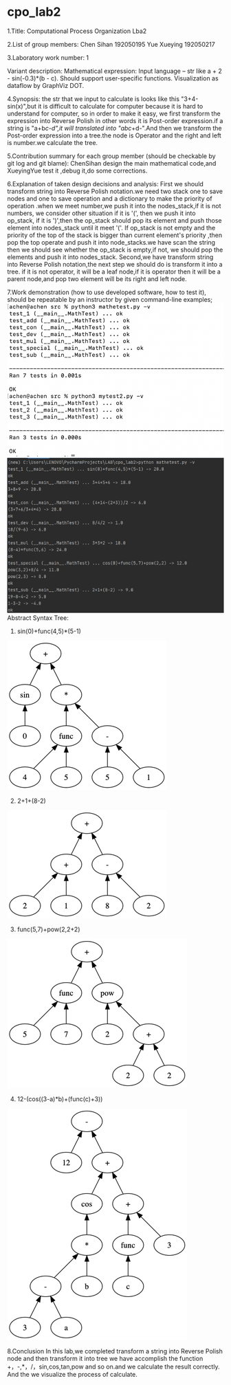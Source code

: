 # cpo_lab2

1.Title: Computational Process Organization Lba2

2.List of group members: Chen Sihan 192050195 Yue Xueying 192050217

3.Laboratory work number: 1

Variant description: Mathematical expression:
Input language – str like a + 2 - sin(-0.3)*(b - c).
Should support user-specific functions.
Visualization as dataflow by GraphViz DOT.

4.Synopsis:
the str that we input to calculate is looks like  this "3+4-sin(x)",but it is difficult to calculate for computer
because it is hard to understand for computer, so in order to make it easy, we first transform the expression into 
Reverse Polish in other words it is Post-order expression.if a string is "a+b*c-d",it will translated into 
"abc*+d-".And then we transform the Post-order expression into a tree.the node is Operator and the right and 
left is number.we calculate the tree.

5.Contribution summary for each group member (should be checkable by git log and git blame): ChenSihan design the main mathematical code,and XueyingYue
test it ,debug it,do some corrections.

6.Explanation of taken design decisions and analysis: 
First we should transform string into Reverse Polish notation.we need two stack one to save nodes and one to save 
operation and a dictionary to make the priority of operation .when we meet number,we push it into the nodes_stack,if it is not numbers, we consider other situation
if it is '(', then we push it into op_stack, if it is ')',then the op_stack should pop its element and push 
those element into nodes_stack until it meet '('. If op_stack is not empty and the priority of the top of the stack
is bigger than current element's priority ,then pop the top operate and push it into node_stacks.we have scan the string
then we should see whether the op_stack is empty,if not, we should pop the elements and push it into nodes_stack.
Second,we have transform string into Reverse Polish notation,the next step we should do is transform it into a tree.
if it is not operator, it will be a leaf node,if it is operator then it will be a parent node,and pop two element
will be its right and left node.

7.Work demonstration (how to use developed software, how to test it), should be repeatable by an instructor by given command-line examples;
![avatar](./fig/new_test.png)
![avatar](./fig/test.png)
Abstract Syntax Tree:
1. sin(0)+func(4,5)*(5-1)

![avatar](./ast/pic1.png)

2. 2+1+(8-2)

![avatar](./ast/pic2.png)

3. func(5,7)+pow(2,2+2)

![avatar](./ast/pic3.png)

4. 12-(cos((3-a)*b)+(func(c)+3))

![avatar](./ast/pic4.png)

8.Conclusion
In this lab,we completed transform a string into Reverse Polish node and then transform it into tree
we have accomplish the function +，-,*，/，sin,cos,tan,pow and so on.and we calculate the result correctly.
And the we visualize the process of calculate.
      